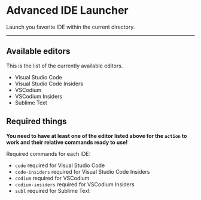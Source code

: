# **Advanced IDE Launcher**

Launch you favorite IDE within the current directory.

---

## **Available editors**

This is the list of the currently available editors.

- Visual Studio Code
- Visual Studio Code Insiders
- VSCodium
- VSCodium Insiders
- Sublime Text

## Required things

**You need to have at least one of the editor listed above for the `action` to work and their relative commands ready to use!**

Required commands for each IDE:

- `code` required for Visual Studio Code
- `code-insiders` required for Visual Studio Code Insiders
- `codium` required for VSCodium
- `codium-insiders` required for VSCodium Insiders
- `subl` required for Sublime Text
